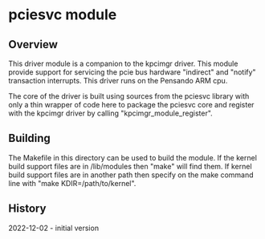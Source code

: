 # pciesvc module

## Overview

This driver module is a companion to the kpcimgr driver.  This module
provide support for servicing the pcie bus hardware "indirect" and
"notify" transaction interrupts.  This driver runs on the Pensando ARM cpu.

The core of the driver is built using sources from the pciesvc library
with only a thin wrapper of code here to package the pciesvc core
and register with the kpcimgr driver by calling "kpcimgr_module_register".

## Building

The Makefile in this directory can be used to build the module.
If the kernel build support files are in /lib/modules then "make" will
find them.  If kernel build support files are in another path then
specify on the make command line with "make KDIR=/path/to/kernel".

## History

2022-12-02 - initial version
